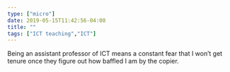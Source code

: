 ```yaml
---
type: ["micro"]
date: 2019-05-15T11:42:56-04:00
title: ""
tags: ["ICT teaching","ICT"]
---
```

Being an assistant professor of ICT means a constant fear that I won’t get tenure once they figure out how baffled I am by the copier.
